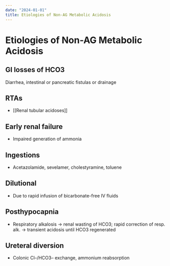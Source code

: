 ```yaml
---
date: "2024-01-01"
title: Etiologies of Non-AG Metabolic Acidosis
---
```


# Etiologies of Non-AG Metabolic Acidosis

## GI losses of HCO3
Diarrhea, intestinal or pancreatic fistulas or drainage

## RTAs
* [[Renal tubular acidoses]]

## Early renal failure
* Impaired generation of ammonia

## Ingestions
* Acetazolamide, sevelamer, cholestyramine, toluene

## Dilutional
* Due to rapid infusion of bicarbonate-free IV fluids

## Posthypocapnia
* Respiratory alkalosis → renal wasting of HCO3; rapid correction of resp. alk. → transient acidosis until HCO3 regenerated

## Ureteral diversion
* Colonic Cl–/HCO3– exchange, ammonium reabsorption
